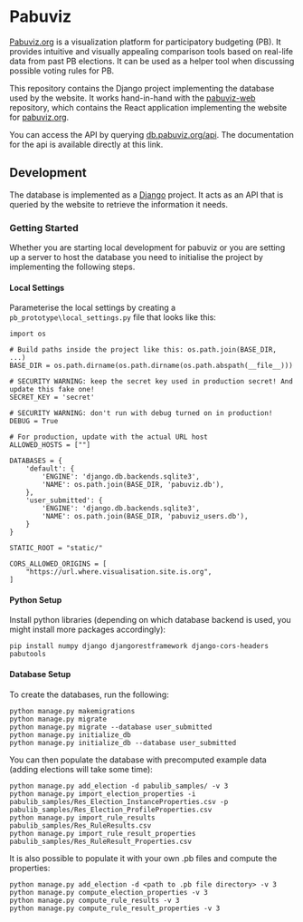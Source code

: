 # Pabuviz

[Pabuviz.org](https://pabuviz.org) is a visualization platform for participatory budgeting (PB).
It provides intuitive and visually appealing comparison tools based on real-life data from past PB
elections. It can be used as a helper tool when discussing possible voting rules for PB.

This repository contains the Django project implementing the database used by the website.
It works hand-in-hand with the [pabuviz-web](https://github.com/COMSOC-Community/pabuviz-web) repository,
which contains the React application implementing the website for [pabuviz.org](https://pabuviz.org).

You can access the API by querying [db.pabuviz.org/api](https://db.pabuviz.org/api). The documentation
for the api is available directly at this link.

## Development

The database is implemented as a [Django](https://www.djangoproject.com/) project. It acts as an
API that is queried by the website to retrieve the information it needs.

### Getting Started

Whether you are starting local development for pabuviz or you are setting up a server 
to host the database you need to initialise the project by implementing the following steps.

#### Local Settings

Parameterise the local settings by creating a `pb_prototype\local_settings.py` file that looks like this:
```
import os

# Build paths inside the project like this: os.path.join(BASE_DIR, ...)
BASE_DIR = os.path.dirname(os.path.dirname(os.path.abspath(__file__)))

# SECURITY WARNING: keep the secret key used in production secret! And update this fake one!
SECRET_KEY = 'secret'

# SECURITY WARNING: don't run with debug turned on in production!
DEBUG = True

# For production, update with the actual URL host
ALLOWED_HOSTS = [""]

DATABASES = {
    'default': {
        'ENGINE': 'django.db.backends.sqlite3',
        'NAME': os.path.join(BASE_DIR, 'pabuviz.db'),
    },
    'user_submitted': {
        'ENGINE': 'django.db.backends.sqlite3',
        'NAME': os.path.join(BASE_DIR, 'pabuviz_users.db'),
    }
}

STATIC_ROOT = "static/"

CORS_ALLOWED_ORIGINS = [
    "https://url.where.visualisation.site.is.org",
]

````

#### Python Setup

Install python libraries (depending on which database backend is used, you might install more packages accordingly):

```
pip install numpy django djangorestframework django-cors-headers pabutools
```

#### Database Setup

To create the databases, run the following:

```
python manage.py makemigrations
python manage.py migrate
python manage.py migrate --database user_submitted
python manage.py initialize_db 
python manage.py initialize_db --database user_submitted
```

You can then populate the database with precomputed example data (adding elections will take some time):

```
python manage.py add_election -d pabulib_samples/ -v 3
python manage.py import_election_properties -i pabulib_samples/Res_Election_InstanceProperties.csv -p pabulib_samples/Res_Election_ProfileProperties.csv
python manage.py import_rule_results pabulib_samples/Res_RuleResults.csv
python manage.py import_rule_result_properties pabulib_samples/Res_RuleResult_Properties.csv
```

It is also possible to populate it with your own .pb files and compute the properties:

```
python manage.py add_election -d <path to .pb file directory> -v 3
python manage.py compute_election_properties -v 3
python manage.py compute_rule_results -v 3
python manage.py compute_rule_result_properties -v 3
```
